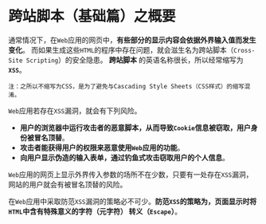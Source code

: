 跨站脚本（基础篇）之概要
=================================================================
通常情况下，在`Web`应用的网页中，**有些部分的显示内容会依据外界输入值而发生变化**。
而如果生成这些`HTML`的程序中存在问题，就会滋生名为跨站脚本（`Cross-Site Scripting`）的安全隐患。
**跨站脚本** 的英语名称很长，所以经常缩写为 **`XSS`**。
```
注：之所以不缩写为CSS，是为了避免与Cascading Style Sheets（CSS样式）的缩写混淆。
```

`Web`应用若存在`XSS`漏洞，就会有下列风险。
+ **用户的浏览器中运行攻击者的恶意脚本，从而导致`Cookie`信息被窃取，用户身份被冒名顶替**。
+ **攻击者能获得用户的权限来恶意使用`Web`应用的功能**。
+ **向用户显示伪造的输入表单，通过钓鱼式攻击窃取用户的个人信息**。

`Web`应用的网页上显示外界传入参数的场所不在少数，只要有一处存在`XSS`漏洞，网站的用户就会有被冒名顶替的风险。

在`Web`应用中采取防范`XSS`漏洞的策略必不可少。**防范`XSS`的策略为，页面显示时将`HTML`中含有特殊意义的字符（元字符）
转义（`Escape`）**。